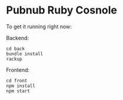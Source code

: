 # Pubnub Ruby Cosnole

To get it running right now:

Backend:
```
cd back
bundle install
rackup
```

Frontend:
```
cd front
npm install
npm start
```